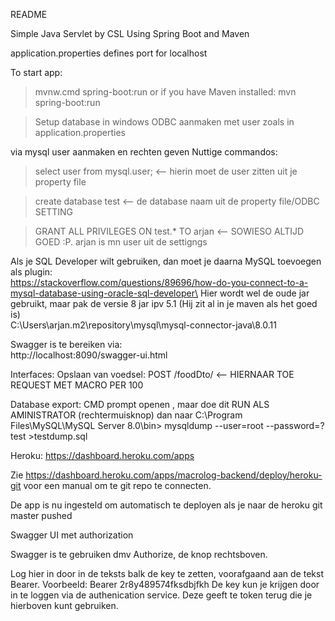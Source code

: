 README

Simple Java Servlet by CSL
Using Spring Boot and Maven

application.properties defines port for localhost

To start app:
>mvnw.cmd spring-boot:run
or if you have Maven installed:
>mvn spring-boot:run


> Setup database
 in windows ODBC aanmaken met user zoals in application.properties
 
 via mysql user aanmaken en rechten geven
 Nuttige commandos:
 > select user from mysql.user; <-- hierin moet de user zitten uit je property file

 > create database test <-- de database naam uit de property file/ODBC SETTING
 
 > GRANT ALL PRIVILEGES ON test.* TO arjan <-- SOWIESO ALTIJD GOED :P. arjan is mn user uit de settigngs
 
 
 Als je SQL Developer wilt gebruiken, dan moet je daarna MySQL toevoegen als plugin:\
 https://stackoverflow.com/questions/89696/how-do-you-connect-to-a-mysql-database-using-oracle-sql-developer\
Hier wordt wel de oude jar gebruikt, maar pak de versie 8 jar ipv 5.1 (Hij zit al in je maven als het goed is)\
C:\Users\arjan\.m2\repository\mysql\mysql-connector-java\8.0.11

Swagger is te bereiken via:\
http://localhost:8090/swagger-ui.html

Interfaces:
Opslaan van voedsel:
POST /foodDto/<Naam voedsel> <-- HIERNAAR TOE REQUEST MET MACRO PER 100

Database export:
CMD prompt openen , maar doe dit RUN ALS AMINISTRATOR (rechtermuisknop)
dan naar 
C:\Program Files\MySQL\MySQL Server 8.0\bin>
mysqldump --user=root --password=? test >testdump.sql


Heroku:
https://dashboard.heroku.com/apps

Zie https://dashboard.heroku.com/apps/macrolog-backend/deploy/heroku-git voor een manual om te git repo te connecten.

De app is nu ingesteld om automatisch te deployen als je naar de heroku git master pushed

Swagger UI met authorization

Swagger is te gebruiken dmv Authorize, de knop rechtsboven.

Log hier in door in de teksts balk de key te zetten, voorafgaand aan de tekst Bearer.
Voorbeeld:
Bearer 2r8y489574fksdbjfkh
De key kun je krijgen door in te loggen via de authenication service.
Deze geeft te token terug die je hierboven kunt gebruiken.

